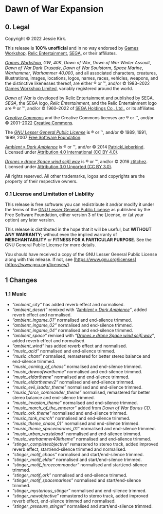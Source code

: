 # Dawn of War Expansion

## 0. Legal
Copyright © 2022 Jessie Kirk.

This release is __100% unofficial__ and in no way endorsed by [Games Workshop](<https://www.games-workshop.com/>), [Relic Entertainment](<https://www.relic.com/>), [SEGA](<https://www.sega.com/>), or their affiliates.

_[Games Workshop](<https://www.games-workshop.com/>)_, _GW_, _40K_, _Dawn of War_, _Dawn of War Winter Assault_, _Dawn of War Dark Crusade_, _Dawn of War Soulstorm_, _Space Marine_, _Warhammer_, _Warhammer 40,000_, and all associated characters, creatures, illustrations, images, locations, logos, names, races, vehicles, weapons, and the distinctive likenesses thereof, are either ® or ™, and/or © 1983–2022 [Games Workshop Limited](<https://www.games-workshop.com/>), variably registered around the world.

_[Dawn of War](<https://www.dawnofwar.com/>)_ is developed by [Relic Entertainment](<https://www.relic.com/>) and published by [SEGA](<https://www.sega.com/>). _SEGA_, the SEGA logo, _Relic Entertainment_, and the Relic Entertainment logo are ® or ™, and/or © 1960–2022 of [SEGA Holdings Co., Ltd.](<https://www.sega.com/>), or its affiliates.

_[Creative Commons](<https://creativecommons.org/>)_ and the Creative Commons licenses are ® or ™, and/or © 2001–2022 [Creative Commons](<https://creativecommons.org/>).

The _[GNU Lesser General Public License](<https://www.gnu.org/licenses/lgpl-3.0>)_ is ® or ™, and/or © 1989, 1991, 1999, 2007 [Free Software Foundation](<https://www.fsf.org/>).

_[Ambient » Dark Ambience](<https://freesound.org/people/PatrickLieberkind/sounds/244961/>)_ is ® or ™, and/or © 2014  [PatrickLieberkind](<https://freesound.org/people/PatrickLieberkind/>). Licensed under [Attribution 4.0 International (CC BY 4.0)](<https://creativecommons.org/licenses/by/4.0/>).

_[Drones » drone Space wind scifi.wav](<https://freesound.org/people/ztitchez/sounds/370754/>)_ is ® or ™, and/or © 2016  [ztitchez](<https://freesound.org/people/ztitchez/>). Licensed under [Attribution 3.0 Unported (CC BY 3.0)](<https://creativecommons.org/licenses/by/3.0/>).

All rights reserved. All other trademarks, logos and copyrights are the property of their respective owners.

### 0.1 License and Limitation of Liability

This release is free software: you can redistribute it and/or modify it under the terms of the [GNU Lesser General Public License](<https://www.gnu.org/licenses/lgpl-3.0>) as published by the Free Software Foundation, either version 3 of the License, or (at your option) any later version.

This release is distributed in the hope that it will be useful, but __WITHOUT ANY WARRANTY__; without even the implied warranty of __MERCHANTABILITY__ or __FITNESS FOR A PARTICULAR PURPOSE__. See the GNU General Public License for more details.

You should have received a copy of the GNU Lesser General Public License along with this release. If not, see [https://www.gnu.org/licenses](<https://www.gnu.org/licenses/>).

## 1 Changes

### 1.1 Music

* _“ambient_city”_ has added reverb effect and normalised.
* _“ambient_desert”_ remixed with _“[Ambient » Dark Ambience](<https://freesound.org/people/PatrickLieberkind/sounds/244961/>)”_, added reverb effect and normalised.
* _“ambient_ingame_01”_ normalised and end-silence trimmed.
* _“ambient_ingame_02”_ normalised and end-silence trimmed.
* _“ambient_ingame_04”_ normalised and end-silence trimmed.
* _“ambient_space”_ remixed with _“[Drones » drone Space wind scifi.wav](<https://freesound.org/people/ztitchez/sounds/370754/>)”_, added reverb effect and normalised.
* _“ambient_wind”_ has added reverb effect and normalised.
* _“music_acid”_ normalised and end-silence trimmed.
* _“music_chant”_ normalised, remastered for better stereo balance and end-silence trimmed.
* _“music_coming_of_chaos”_ normalised and end-silence trimmed.
* _“music_dawnofwartheme”_ normalised and end-silence trimmed.
* _“music_eldartheme”_ normalised and end-silence trimmed.
* _“music_eldarthemev2”_ normalised and end-silence trimmed.
* _“music_evil_isador_theme”_ normalised and end-silence trimmed.
* _“music_force_commander_theme”_ normalised, remastered for better stereo balance and end-silence trimmed.
* _“music_invasion_theme”_ normalised and end-silence trimmed.
* _“music_march_of_the_emperor”_ added from _Dawn of War Bonus CD_.
* _“music_ork_theme”_ normalised and end-silence trimmed.
* _“music_tank_march”_ normalised and end-silence trimmed.
* _“music_theme_chaos_01”_ normalised and end-silence trimmed.
* _“music_theme_spacemarines_01”_ normalised and end-silence trimmed.
* _“music_urban_wasteland”_ normalised and end-silence trimmed.
* _“music_warhammer40ktheme”_ normalised and end-silence trimmed.
* _“stinger_completeobjective”_ remastered to stereo track, added improved reverb effect, start/end-silence trimmed and normalised.
* _“stinger_motif_chaos”_ normalised and start/end-silence trimmed.
* _“stinger_motif_eldar”_ normalised and start/end-silence trimmed.
* _“stinger_motif_forcecommander”_ normalised and start/end-silence trimmed.
* _“stinger_motif_ork”_ normalised and end-silence trimmed.
* _“stinger_motif_spacemarines”_ normalised and start/end-silence trimmed.
* _“stinger_mysterious_stinger”_ normalised and end-silence trimmed.
* _“stinger_newobjective”_ remastered to stereo track, added improved reverb effect, end-silence trimmed and normalised.
* _“stinger_pressure_stinger”_ normalised and start/end-silence trimmed.
